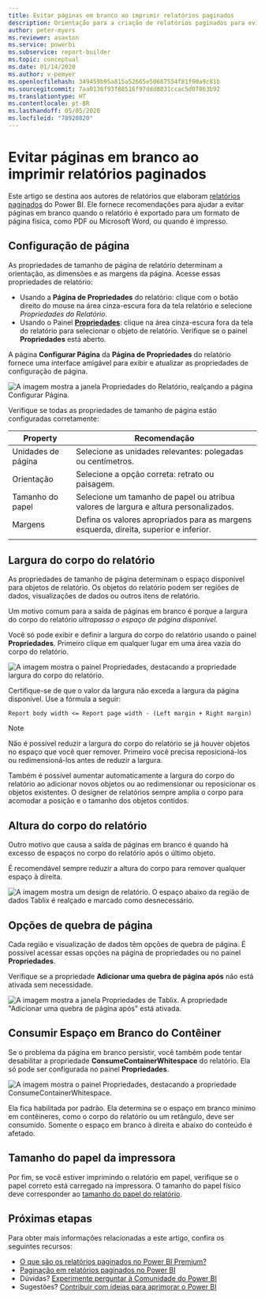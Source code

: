 ```yaml
---
title: Evitar páginas em branco ao imprimir relatórios paginados
description: Orientação para a criação de relatórios paginados para evitar páginas em branco na impressão.
author: peter-myers
ms.reviewer: asaxton
ms.service: powerbi
ms.subservice: report-builder
ms.topic: conceptual
ms.date: 01/14/2020
ms.author: v-pemyer
ms.openlocfilehash: 349459b95a815a52665e50687554f81f90a9c81b
ms.sourcegitcommit: 7aa0136f93f88516f97ddd8031ccac5d07863b92
ms.translationtype: HT
ms.contentlocale: pt-BR
ms.lasthandoff: 05/05/2020
ms.locfileid: "78920820"
---
```

# <a name="avoid-blank-pages-when-printing-paginated-reports"></a>Evitar páginas em branco ao imprimir relatórios paginados

Este artigo se destina aos autores de relatórios que elaboram [relatórios paginados](../paginated-reports/paginated-reports-report-builder-power-bi.md) do Power BI. Ele fornece recomendações para ajudar a evitar páginas em branco quando o relatório é exportado para um formato de página física, como PDF ou Microsoft Word, ou quando é impresso.

## <a name="page-setup"></a>Configuração de página

As propriedades de tamanho de página de relatório determinam a orientação, as dimensões e as margens da página. Acesse essas propriedades de relatório:

- Usando a **Página de Propriedades** do relatório: clique com o botão direito do mouse na área cinza-escura fora da tela relatório e selecione _Propriedades do Relatório_.
- Usando o Painel [**Propriedades**](../paginated-reports/paginated-reports-report-design-view.md#4-properties-pane): clique na área cinza-escura fora da tela do relatório para selecionar o objeto de relatório. Verifique se o painel **Propriedades** está aberto.

A página **Configurar Página** da **Página de Propriedades** do relatório fornece uma interface amigável para exibir e atualizar as propriedades de configuração de página.

![A imagem mostra a janela Propriedades do Relatório, realçando a página Configurar Página.](media/report-paginated-blank-page/report-page-setup-properties.png)

Verifique se todas as propriedades de tamanho de página estão configuradas corretamente:

|Property|Recomendação|
|---------|---------|
|Unidades de página|Selecione as unidades relevantes: polegadas ou centímetros.|
|Orientação|Selecione a opção correta: retrato ou paisagem.|
|Tamanho do papel|Selecione um tamanho de papel ou atribua valores de largura e altura personalizados.|
|Margens|Defina os valores apropriados para as margens esquerda, direita, superior e inferior.|
|||

## <a name="report-body-width"></a>Largura do corpo do relatório

As propriedades de tamanho de página determinam o espaço disponível para objetos de relatório. Os objetos do relatório podem ser regiões de dados, visualizações de dados ou outros itens de relatório.

Um motivo comum para a saída de páginas em branco é porque a largura do corpo do relatório _ultrapassa o espaço de página disponível_.

Você só pode exibir e definir a largura do corpo do relatório usando o painel **Propriedades**. Primeiro clique em qualquer lugar em uma área vazia do corpo do relatório.

![A imagem mostra o painel Propriedades, destacando a propriedade largura do corpo do relatório.](media/report-paginated-blank-page/report-body-properties-width.png)

Certifique-se de que o valor da largura não exceda a largura da página disponível. Use a fórmula a seguir:

```Report body width <= Report page width - (Left margin + Right margin)```

> [!NOTE]
> Não é possível reduzir a largura do corpo do relatório se já houver objetos no espaço que você quer remover. Primeiro você precisa reposicioná-los ou redimensioná-los antes de reduzir a largura.
>
> Também é possível aumentar automaticamente a largura do corpo do relatório ao adicionar novos objetos ou ao redimensionar ou reposicionar os objetos existentes. O designer de relatórios sempre amplia o corpo para acomodar a posição e o tamanho dos objetos contidos.

## <a name="report-body-height"></a>Altura do corpo do relatório

Outro motivo que causa a saída de páginas em branco é quando há excesso de espaços no corpo do relatório após o último objeto.

É recomendável sempre reduzir a altura do corpo para remover qualquer espaço à direita.

![A imagem mostra um design de relatório. O espaço abaixo da região de dados Tablix é realçado e marcado como desnecessário.](media/report-paginated-blank-page/report-body-remove-trailing-space.png)

## <a name="page-break-options"></a>Opções de quebra de página

Cada região e visualização de dados têm opções de quebra de página. É possível acessar essas opções na página de propriedades ou no painel **Propriedades**.

Verifique se a propriedade **Adicionar uma quebra de página após** não está ativada sem necessidade.

![A imagem mostra a janela Propriedades de Tablix. A propriedade "Adicionar uma quebra de página após" está ativada.](media/report-paginated-blank-page/data-region-page-break-option-after.png)

## <a name="consume-container-whitespace"></a>Consumir Espaço em Branco do Contêiner

Se o problema da página em branco persistir, você também pode tentar desabilitar a propriedade **ConsumeContainerWhitespace** do relatório. Ela só pode ser configurada no painel **Propriedades**.

![A imagem mostra o painel Propriedades, destacando a propriedade ConsumeContainerWhitespace.](media/report-paginated-blank-page/report-properties-consumecontainerwhitespace.png)

Ela fica habilitada por padrão. Ela determina se o espaço em branco mínimo em contêineres, como o corpo do relatório ou um retângulo, deve ser consumido. Somente o espaço em branco à direita e abaixo do conteúdo é afetado.

## <a name="printer-paper-size"></a>Tamanho do papel da impressora

Por fim, se você estiver imprimindo o relatório em papel, verifique se o papel correto está carregado na impressora. O tamanho do papel físico deve corresponder ao [tamanho do papel do relatório](#page-setup).

## <a name="next-steps"></a>Próximas etapas

Para obter mais informações relacionadas a este artigo, confira os seguintes recursos:

- [O que são os relatórios paginados no Power BI Premium?](../paginated-reports/paginated-reports-report-builder-power-bi.md)
- [Paginação em relatórios paginados no Power BI](../paginated-reports/paginated-reports-pagination.md)
- Dúvidas? [Experimente perguntar à Comunidade do Power BI](https://community.powerbi.com/)
- Sugestões? [Contribuir com ideias para aprimorar o Power BI](https://ideas.powerbi.com)
